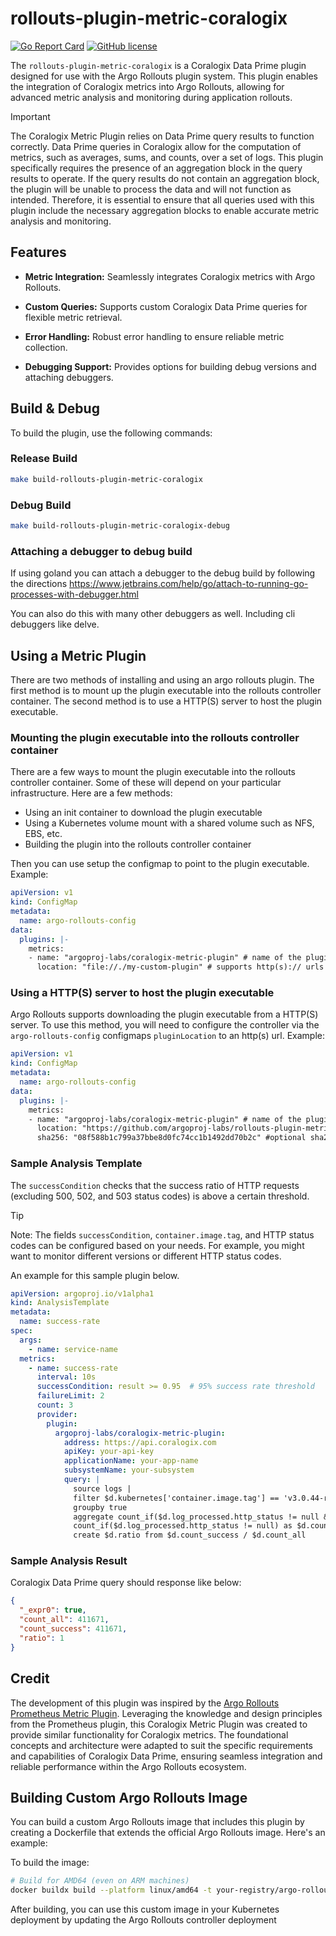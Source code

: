 # rollouts-plugin-metric-coralogix

[![Go Report Card](https://goreportcard.com/badge/github.com/argoproj-labs/rollouts-plugin-metric-coralogix)](https://goreportcard.com/report/github.com/argoproj-labs/rollouts-plugin-metric-coralogix)
[![GitHub license](https://img.shields.io/badge/license-MIT-blue.svg)](https://github.com/argoproj-labs/rollouts-plugin-metric-coralogix/blob/master/LICENSE)

The `rollouts-plugin-metric-coralogix` is a Coralogix Data Prime plugin designed for use with the Argo Rollouts plugin system. This plugin enables the integration of Coralogix metrics into Argo Rollouts, allowing for advanced metric analysis and monitoring during application rollouts.

> [!IMPORTANT]
> The Coralogix Metric Plugin relies on Data Prime query results to function correctly. Data Prime queries in Coralogix allow for the computation of metrics, such as averages, sums, and counts, over a set of logs. This plugin specifically requires the presence of an aggregation block in the query results to operate. If the query results do not contain an aggregation block, the plugin will be unable to process the data and will not function as intended. Therefore, it is essential to ensure that all queries used with this plugin include the necessary aggregation blocks to enable accurate metric analysis and monitoring.

## Features

- **Metric Integration:** Seamlessly integrates Coralogix metrics with Argo Rollouts.

- **Custom Queries:** Supports custom Coralogix Data Prime queries for flexible metric retrieval.

- **Error Handling:** Robust error handling to ensure reliable metric collection.

- **Debugging Support:** Provides options for building debug versions and attaching debuggers.

## Build & Debug

To build the plugin, use the following commands:

### Release Build

```bash
make build-rollouts-plugin-metric-coralogix
```

### Debug Build

```bash
make build-rollouts-plugin-metric-coralogix-debug
```

### Attaching a debugger to debug build

If using goland you can attach a debugger to the debug build by following the directions https://www.jetbrains.com/help/go/attach-to-running-go-processes-with-debugger.html

You can also do this with many other debuggers as well. Including cli debuggers like delve.

## Using a Metric Plugin

There are two methods of installing and using an argo rollouts plugin. The first method is to mount up the plugin executable
into the rollouts controller container. The second method is to use a HTTP(S) server to host the plugin executable.

### Mounting the plugin executable into the rollouts controller container

There are a few ways to mount the plugin executable into the rollouts controller container. Some of these will depend on your
particular infrastructure. Here are a few methods:

- Using an init container to download the plugin executable
- Using a Kubernetes volume mount with a shared volume such as NFS, EBS, etc.
- Building the plugin into the rollouts controller container

Then you can use setup the configmap to point to the plugin executable. Example:

```yaml
apiVersion: v1
kind: ConfigMap
metadata:
  name: argo-rollouts-config
data:
  plugins: |-
    metrics:
    - name: "argoproj-labs/coralogix-metric-plugin" # name of the plugin uses the name to find this configuration, it must match the name required by the plugin
      location: "file://./my-custom-plugin" # supports http(s):// urls and file://
```

### Using a HTTP(S) server to host the plugin executable

Argo Rollouts supports downloading the plugin executable from a HTTP(S) server. To use this method, you will need to
configure the controller via the `argo-rollouts-config` configmaps `pluginLocation` to an http(s) url. Example:

```yaml
apiVersion: v1
kind: ConfigMap
metadata:
  name: argo-rollouts-config
data:
  plugins: |-
    metrics:
    - name: "argoproj-labs/coralogix-metric-plugin" # name of the plugin uses the name to find this configuration, it must match the name required by the plugin
      location: "https://github.com/argoproj-labs/rollouts-plugin-metric-coralogix/releases/download/v0.0.1/rollouts-plugin-metric-coralogix-linux-amd64" # supports http(s):// urls and file://
      sha256: "08f588b1c799a37bbe8d0fc74cc1b1492dd70b2c" #optional sha256 checksum of the plugin executable
```

### Sample Analysis Template

The `successCondition` checks that the success ratio of HTTP requests (excluding 500, 502, and 503 status codes) is above a certain threshold.

> [!TIP]
> Note: The fields `successCondition`, `container.image.tag`, and HTTP status codes can be configured based on your needs. For example, you might want to monitor different versions or different HTTP status codes.

An example for this sample plugin below.

```yaml
apiVersion: argoproj.io/v1alpha1
kind: AnalysisTemplate
metadata:
  name: success-rate
spec:
  args:
    - name: service-name
  metrics:
    - name: success-rate
      interval: 10s
      successCondition: result >= 0.95  # 95% success rate threshold
      failureLimit: 2
      count: 3
      provider:
        plugin:
          argoproj-labs/coralogix-metric-plugin:
            address: https://api.coralogix.com
            apiKey: your-api-key
            applicationName: your-app-name
            subsystemName: your-subsystem
            query: |
              source logs | 
              filter $d.kubernetes['container.image.tag'] == 'v3.0.44-rc28' | 
              groupby true 
              aggregate count_if($d.log_processed.http_status != null && $d.log_processed.http_status:number != 500 && $d.log_processed.http_status:number != 502 && $d.log_processed.http_status:number != 503) as $d.count_success, 
              count_if($d.log_processed.http_status != null) as $d.count_all | 
              create $d.ratio from $d.count_success / $d.count_all
```

### Sample Analysis Result

Coralogix Data Prime query should response like below:

```json
{
  "_expr0": true,
  "count_all": 411671,
  "count_success": 411671,
  "ratio": 1
}
```

## Credit

The development of this plugin was inspired by the [Argo Rollouts Prometheus Metric Plugin](https://github.com/argoproj-labs/rollouts-plugin-metric-sample-prometheus). Leveraging the knowledge and design principles from the Prometheus plugin, this Coralogix Metric Plugin was created to provide similar functionality for Coralogix metrics. The foundational concepts and architecture were adapted to suit the specific requirements and capabilities of Coralogix Data Prime, ensuring seamless integration and reliable performance within the Argo Rollouts ecosystem.

## Building Custom Argo Rollouts Image

You can build a custom Argo Rollouts image that includes this plugin by creating a Dockerfile that extends the official Argo Rollouts image. Here's an example:

To build the image:

```bash
# Build for AMD64 (even on ARM machines)
docker buildx build --platform linux/amd64 -t your-registry/argo-rollouts-coralogix:latest .
```

After building, you can use this custom image in your Kubernetes deployment by updating the Argo Rollouts controller deployment

